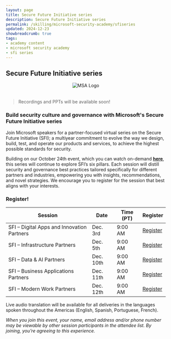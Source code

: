 ```yaml
---
layout: page
title: Secure Future Initiative series
description: Secure Future Initiative series
permalink: /skilling/microsoft-security-academy/sfiseries
updated: 2024-12-23
showbreadcrumb: true
tags: 
- academy content
- microsoft security academy
- sfi series
---
```


## Secure Future Initiative series


<div style="text-align: center;">
    <img src="https://wp.technologyreview.com/wp-content/uploads/2020/03/ms-securitylogostackedc-grayrgb-hero-copy-small_2-3.png" alt="MSA Logo" style="max-width: 100px; height: auto; margin-bottom: 20px;">
</div>

> Recordings and PPTs will be available soon!

### Build security culture and governance with Microsoft's Secure Future Initiative series

Join Microsoft speakers for a partner-focused virtual series on the Secure Future Initiative (SFI); a multiyear commitment to evolve the way we design, build, test, and operate our products and services, to achieve the highest possible standards for security. 

Building on our October 24th event, which you can watch on-demand **[here](https://gateway.on24.com/wcc/eh/4557503/lp/4708537/build-security-culture-and-governance-with-microsofts-secure-future-initiative-october-22-23-2024-pdt-ist-bst?partnerref=DP_SCI_ORG_OTH_PN)**, this series will continue to explore SFI’s six pillars. Each session will distill security and governance best practices tailored specifically for different partners and industries, empowering you with insights, recommendations, and novel strategies. We encourage you to register for the session that best aligns with your interests.

### Register!

| Session | Date | Time (PT) | Register |
|---------|------|-----------|-------------------|
| SFI – Digital Apps and Innovation Partners | Dec. 3rd | 9:00 AM | [Register](https://msit.events.teams.microsoft.com/event/7738d7a0-1c7f-4026-adeb-c09cdfca5a1e@72f988bf-86f1-41af-91ab-2d7cd011db47) |
| SFI – Infrastructure Partners | Dec. 5th | 9:00 AM | [Register](https://msit.events.teams.microsoft.com/event/8c90b939-f935-44a6-b398-b430d5826822@72f988bf-86f1-41af-91ab-2d7cd011db47) |
| SFI – Data & AI Partners | Dec. 10th | 9:00 AM | [Register](https://msit.events.teams.microsoft.com/event/4b3cc386-f9c2-469c-bb47-13516f60b0d1@72f988bf-86f1-41af-91ab-2d7cd011db47) |
| SFI – Business Applications Partners | Dec. 11th | 9:00 AM | [Register](https://msit.events.teams.microsoft.com/event/a226d8d9-2419-40c5-91c9-eb0bf0ba8b2e@72f988bf-86f1-41af-91ab-2d7cd011db47) |
| SFI – Modern Work Partners | Dec. 12th | 9:00 AM | [Register](https://msit.events.teams.microsoft.com/event/80eb9846-4789-4963-9959-e3b11d21e72a@72f988bf-86f1-41af-91ab-2d7cd011db47) |

Live audio translation will be available for all deliveries in the languages spoken throughout the Americas (English, Spanish, Portuguese, French).

*When you join this event, your name, email address and/or phone number may be viewable by other session participants in the attendee list. By joining, you’re agreeing to this experience.*